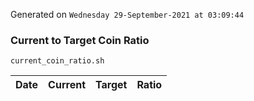 Generated on `Wednesday 29-September-2021 at 03:09:44`

### Current to Target Coin Ratio
`current_coin_ratio.sh`

Date|Current|Target|Ratio
---|---|---|---
